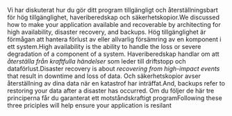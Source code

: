 <span data-ttu-id="ae055-101">Vi har diskuterat hur du gör ditt program tillgängligt och återställningsbart för hög tillgänglighet, haveriberedskap och säkerhetskopior.</span><span class="sxs-lookup"><span data-stu-id="ae055-101">We discussed how to make your application available and recoverable by architecting for high availability, disaster recovery, and backups.</span></span> <span data-ttu-id="ae055-102">Hög tillgänglighet är förmågan att hantera förlust av eller allvarlig försämring av en komponent i ett system.</span><span class="sxs-lookup"><span data-stu-id="ae055-102">High availability is the ability to handle the loss or severe degradation of a component of a system.</span></span> <span data-ttu-id="ae055-103">Haveriberedskap handlar om att *återställa från kraftfulla händelser* som leder till driftstopp och dataförlust.</span><span class="sxs-lookup"><span data-stu-id="ae055-103">Disaster recovery is about *recovering from high-impact events* that result in downtime and loss of data.</span></span> <span data-ttu-id="ae055-104">Och säkerhetskopior avser återställning av dina data när en katastrof har inträffat.</span><span class="sxs-lookup"><span data-stu-id="ae055-104">And, backups refer to restoring your data after a disaster has occurred.</span></span> <span data-ttu-id="ae055-105">Om du följer de här tre principerna får du garanterat ett motståndskraftigt program</span><span class="sxs-lookup"><span data-stu-id="ae055-105">Following these three priciples will help ensure your application is resilant</span></span> 
